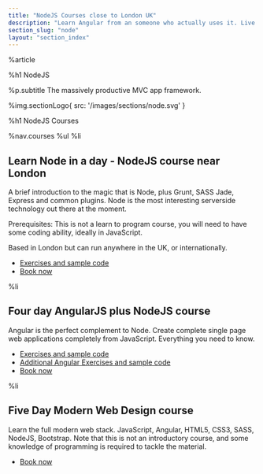 ```yaml
---
title: "NodeJS Courses close to London UK"
description: "Learn Angular from an someone who actually uses it. Live coding, Q&A,practical workshops, deep theory and lots of real world exercises."
section_slug: "node"
layout: "section_index"
---
```


%article

%h1 NodeJS

%p.subtitle
The massively productive MVC app framework.

%img.sectionLogo{ src: '/images/sections/node.svg' }

%h1 NodeJS Courses

%nav.courses
%ul
%li


## Learn Node in a day - NodeJS course near London

A brief introduction to the magic that is Node, plus Grunt, SASS Jade, Express and common plugins. Node is the most interesting serverside technology out there at the moment.

Prerequisites: This is not a learn to program course, you will need to have some coding ability, ideally in JavaScript.

Based in London but can run anywhere in the UK, or internationally.

* [Exercises and sample code](/node/course/exercises/)
* [Book now](mailto:hello@nicholasjohnson.com)

%li

## Four day AngularJS plus NodeJS course

Angular is the perfect complement to Node. Create complete single page web applications completely from JavaScript. Everything you need to know.

* [Exercises and sample code](/node/course/exercises/)
* [Additional Angular Exercises and sample code](/angular/course/exercises/)
* [Book now](mailto:hello@nicholasjohnson.com)

%li

## Five Day Modern Web Design course

Learn the full modern web stack. JavaScript, Angular, HTML5, CSS3, SASS, NodeJS, Bootstrap. Note that this is not an introductory course, and some knowledge of programming is required to tackle the material.

* [Book now](mailto:hello@nicholasjohnson.com)


